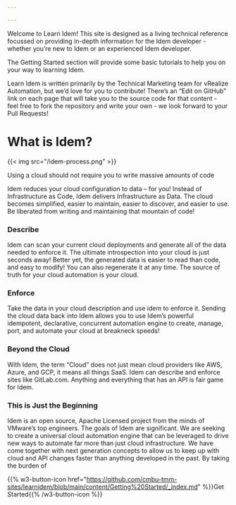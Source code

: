 ```yaml
---

---
```


Welcome to Learn Idem! This site is designed as a living technical reference focussed on providing in-depth information for the Idem developer - whether you’re new to Idem or an experienced Idem developer.

The Getting Started section will provide some basic tutorials to help you on your way to learning Idem.

Learn Idem is written primarily by the Technical Marketing team for vRealize Automation, but we’d love for you to contribute! There’s an “Edit on GitHub” link on each page that will take you to the source code for that content - feel free to fork the repository and write your own - we look forward to your Pull Requests!

# What is Idem?

{{< img src="/idem-process.png" >}}

Using a cloud should not require you to write massive amounts of code

Idem reduces your cloud configuration to data – for you! Instead of Infrastructure as Code, Idem delivers Infrastructure as Data. The cloud becomes simplified, easier to maintain, easier to discover, and easier to use.
Be liberated from writing and maintaining that mountain of code!

<b><h3>Describe</h3></b>
Idem can scan your current cloud deployments and generate all of the data needed to enforce it. The ultimate introspection into your cloud is just seconds away! Better yet, the generated data is easier to read than code, and easy to modify! You can also regenerate it at any time. The source of truth for your cloud automation is your cloud.

<b><h3>Enforce</h3></b>
Take the data in your cloud description and use idem to enforce it. Sending the cloud data back into Idem allows you to use Idem’s powerful idempotent, declarative, concurrent automation engine to create, manage, port, and automate your cloud at breakneck speeds!

<b><h3>Beyond the Cloud</h3></b>
With Idem, the term “Cloud” does not just mean cloud providers like AWS, Azure, and GCP, it means all things SaaS. Idem can describe and enforce sites like GitLab.com. Anything and everything that has an API is fair game for Idem.

<b><h3>This is Just the Beginning</h3></b>
Idem is an open source, Apache Licensed project from the minds of VMware’s top engineers. The goals of Idem are significant. We are seeking to create a universal cloud automation engine that can be leveraged to drive new ways to automate far more than just cloud infrastructure. We have come together with next generation concepts to allow us to keep up with cloud and API changes faster than anything developed in the past. By taking the burden of


{{% w3-button-icon href="https://github.com/cmbu-tmm-sites/learnidem/blob/main/content/Getting%20Started/_index.md" %}}Get Started{{% /w3-button-icon %}}
